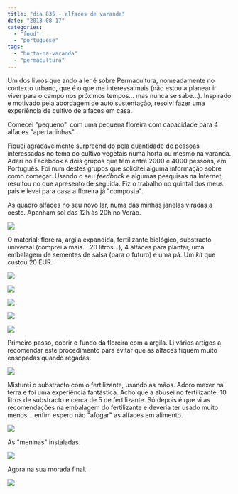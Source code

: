 ```yaml
---
title: "dia 835 - alfaces de varanda"
date: "2013-08-17"
categories: 
  - "food"
  - "portuguese"
tags: 
  - "horta-na-varanda"
  - "permacultura"
---
```


Um dos livros que ando a ler é sobre Permacultura, nomeadamente no contexto urbano, que é o que me interessa mais (não estou a planear ir viver para o campo nos próximos tempos... mas nunca se sabe...). Inspirado e motivado pela abordagem de auto sustentação, resolvi fazer uma experiência de cultivo de alfaces em casa. 

  

Comecei "pequeno", com uma pequena floreira com capacidade para 4 alfaces "apertadinhas". 

  

Fiquei agradavelmente surpreendido pela quantidade de pessoas interessadas no tema do cultivo vegetais numa horta ou mesmo na varanda. Aderi no Facebook a dois grupos que têm entre 2000 e 4000 pessoas, em Português. Foi num destes grupos que solicitei alguma informação sobre como começar. Usando o seu _feedback_ e algumas pesquisas na Internet, resultou no que apresento de seguida. Fiz o trabalho no quintal dos meus pais e levei para casa a floreira já "composta".

  

As quadro alfaces no seu novo lar, numa das minhas janelas viradas a oeste. Apanham sol das 12h às 20h no Verão.

[![](images/IMG_20130817_191053.jpg)](http://lh3.ggpht.com/-Yqzm3Mmajvk/Ug_aixbAgbI/AAAAAAAAFrI/LRtXZcDpt8k/s1600/IMG_20130817_191053.jpg)

  

  

O material: floreira, argila expandida, fertilizante biológico, substracto universal (comprei a mais... 20 litros...), 4 alfaces para plantar, uma embalagem de sementes de salsa (para o futuro) e uma pá. Um _kit_ que custou 20 EUR.

[![](images/IMG_20130817_182015.jpg)](http://lh4.ggpht.com/-GCBmnuZ0vHY/Ug_a1bujdnI/AAAAAAAAFrg/f16BTV_FMxI/s1600/IMG_20130817_182015.jpg)

  

[![](images/IMG_20130817_183814.jpg)](http://lh3.ggpht.com/-y1m_Ze8odpY/Ug_aTjYZW5I/AAAAAAAAFrA/wzZG4NL2wA4/s1600/IMG_20130817_183814.jpg)

  

[![](images/IMG_20130817_183805.jpg)](http://lh4.ggpht.com/-9GiDnxcUFls/Ug_aApqS5CI/AAAAAAAAFqg/VKoU-IbUyM8/s1600/IMG_20130817_183805.jpg)

  

[![](images/IMG_20130817_211256.jpg)](http://lh5.ggpht.com/-nv19qGeEdF0/Ug_axuu3VzI/AAAAAAAAFrQ/KwW0xcyCBWw/s1600/IMG_20130817_211256.jpg)

  

[![](images/IMG_20130817_211238.jpg)](http://lh4.ggpht.com/-7jUGIbyeVDY/Ug_azLhkRXI/AAAAAAAAFrY/jhBuC-VHJkk/s1600/IMG_20130817_211238.jpg)

  

Primeiro passo, cobrir o fundo da floreira com a argila. Li vários artigos a recomendar este procedimento para evitar que as alfaces fiquem muito ensopadas quando regadas.

[![](images/IMG_20130817_182113.jpg)](http://lh6.ggpht.com/-H0TzOEMRz5A/Ug_aCz7_ORI/AAAAAAAAFqo/RHD7Gyd5YF8/s1600/IMG_20130817_182113.jpg)

  

Misturei o substracto com o fertilizante, usando as mãos. Adoro mexer na terra e foi uma experiência fantástica. Acho que a abusei no fertilizante. 10 litros de substracto e cerca de 5 de fertilizante. Só depois é que vi as recomendações na embalagem do fertilizante e deveria ter usado muito menos... enfim espero não "afogar" as alfaces em alimento. 

[![](images/IMG_20130817_183334.jpg)](http://lh4.ggpht.com/-JA8eZyRCd2I/Ug_aH9pdc3I/AAAAAAAAFqw/ZdQPnubK5dA/s1600/IMG_20130817_183334.jpg)

  

As "meninas" instaladas.

[![](images/IMG_20130817_183739.jpg)](http://2.bp.blogspot.com/-jvqU_N5GC-o/Ug_dVU9003I/AAAAAAAAFsA/F9W1ZKEGNGQ/s1600/IMG_20130817_183739.jpg)

  

Agora na sua morada final.

 [![](images/IMG_20130817_191033.jpg)](http://lh4.ggpht.com/-nTCGCIbCs2A/Ug_Z-QRL5jI/AAAAAAAAFqY/RHEUW7p1Jkw/s1600/IMG_20130817_191033.jpg)
